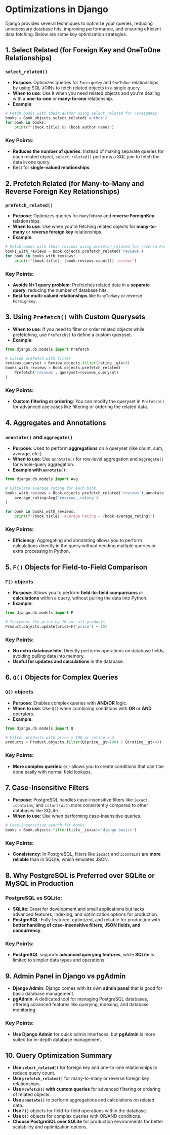 # Optimizations in Django

Django provides several techniques to optimize your queries, reducing unnecessary database hits, improving performance, and ensuring efficient data fetching. Below are some key optimization strategies.

## 1. **Select Related (for Foreign Key and OneToOne Relationships)**

### `select_related()`

- **Purpose**: Optimizes queries for `ForeignKey` and `OneToOne` relationships by using SQL JOINs to fetch related objects in a single query.
- **When to use**: Use it when you need related objects and you're dealing with a **one-to-one** or **many-to-one** relationship.
- **Example**:

```python
# Fetch books with their author using select_related for ForeignKey
books = Book.objects.select_related('author')
for book in books:
    print(f"{book.title} by {book.author.name}")
```

### Key Points:

- **Reduces the number of queries**: Instead of making separate queries for each related object, `select_related()` performs a SQL join to fetch the data in one query.
- Best for **single-valued relationships**.

## 2. **Prefetch Related (for Many-to-Many and Reverse Foreign Key Relationships)**

### `prefetch_related()`

- **Purpose**: Optimizes queries for `ManyToMany` and **reverse ForeignKey** relationships.
- **When to use**: Use when you're fetching related objects for **many-to-many** or **reverse foreign key** relationships.
- **Example**:

```python
# Fetch books with their reviews using prefetch_related for reverse ForeignKey
books_with_reviews = Book.objects.prefetch_related('reviews')
for book in books_with_reviews:
    print(f"{book.title}: {book.reviews.count()} reviews")
```

### Key Points:

- **Avoids N+1 query problem**: Prefetches related data in a **separate query**, reducing the number of database hits.
- **Best for multi-valued relationships** like `ManyToMany` or reverse `ForeignKey`.

## 3. **Using `Prefetch()` with Custom Querysets**

- **When to use**: If you need to filter or order related objects while prefetching, use `Prefetch()` to define a custom queryset.
- **Example**:

```python
from django.db.models import Prefetch

# Custom prefetch with filter
reviews_queryset = Review.objects.filter(rating__gte=3)
books_with_reviews = Book.objects.prefetch_related(
    Prefetch('reviews', queryset=reviews_queryset)
)
```

### Key Points:

- **Custom filtering or ordering**: You can modify the queryset in `Prefetch()` for advanced use cases like filtering or ordering the related data.

## 4. **Aggregates and Annotations**

### `annotate()` and `aggregate()`

- **Purpose**: Used to perform **aggregations** on a queryset (like count, sum, average, etc.).
- **When to use**: Use `annotate()` for row-level aggregation and `aggregate()` for whole-query aggregation.
- **Example with `annotate()`**:

```python
from django.db.models import Avg

# Calculate average rating for each book
books_with_reviews = Book.objects.prefetch_related('reviews').annotate(
    average_rating=Avg('reviews__rating')
)

for book in books_with_reviews:
    print(f"{book.title}: Average Rating = {book.average_rating}")
```

### Key Points:

- **Efficiency**: Aggregating and annotating allows you to perform calculations directly in the query without needing multiple queries or extra processing in Python.

## 5. **`F()` Objects for Field-to-Field Comparison**

### `F()` objects

- **Purpose**: Allows you to perform **field-to-field comparisons** or **calculations** within a query, without pulling the data into Python.
- **Example**:

```python
from django.db.models import F

# Increment the price by 10 for all products
Product.objects.update(price=F('price') + 10)
```

### Key Points:

- **No extra database hits**: Directly performs operations on database fields, avoiding pulling data into memory.
- **Useful for updates and calculations** in the database.

## 6. **`Q()` Objects for Complex Queries**

### `Q()` objects

- **Purpose**: Enables complex queries with **AND/OR** logic.
- **When to use**: Use `Q()` when combining conditions with **OR** or **AND** operators.
- **Example**:

```python
from django.db.models import Q

# Filter products with price > 100 or rating > 4
products = Product.objects.filter(Q(price__gt=100) | Q(rating__gt=4))
```

### Key Points:

- **More complex queries**: `Q()` allows you to create conditions that can't be done easily with normal field lookups.

## 7. **Case-Insensitive Filters**

- **Purpose**: PostgreSQL handles case-insensitive filters like `iexact`, `icontains`, and `istartswith` more consistently compared to other databases like SQLite.
- **When to use**: Use when performing case-insensitive queries.

```python
# Case-insensitive search for books
books = Book.objects.filter(title__iexact='django basics')
```

### Key Points:

- **Consistency**: In PostgreSQL, filters like `iexact` and `icontains` are **more reliable** than in SQLite, which emulates JSON.

## 8. **Why PostgreSQL is Preferred over SQLite or MySQL in Production**

### PostgreSQL vs SQLite:

- **SQLite**: Great for development and small applications but lacks advanced features, indexing, and optimization options for production.
- **PostgreSQL**: Fully featured, optimized, and reliable for production with **better handling of case-insensitive filters, JSON fields, and concurrency**.

### Key Points:

- **PostgreSQL** supports **advanced querying features**, while **SQLite** is limited to simpler data types and operations.

## 9. **Admin Panel in Django vs pgAdmin**

- **Django Admin**: Django comes with its own **admin panel** that is good for basic database management.
- **pgAdmin**: A dedicated tool for managing PostgreSQL databases, offering advanced features like querying, indexing, and database monitoring.

### Key Points:

- **Use Django Admin** for quick admin interfaces, but **pgAdmin** is more suited for in-depth database management.

## 10. **Query Optimization Summary**

- **Use `select_related()`** for foreign key and one-to-one relationships to reduce query count.
- **Use `prefetch_related()`** for many-to-many or reverse foreign key relationships.
- **Use `Prefetch()` with custom queries** for advanced filtering or ordering of related objects.
- **Use `annotate()`** to perform aggregations and calculations on related data.
- **Use `F()`** objects for field-to-field operations within the database.
- **Use `Q()`** objects for complex queries with OR/AND conditions.
- **Choose PostgreSQL over SQLite** for production environments for better scalability and optimization options.
